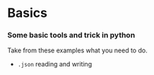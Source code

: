 # Basics

### Some basic tools and trick in python

Take from these examples what you need to do.

- `.json` reading and writing